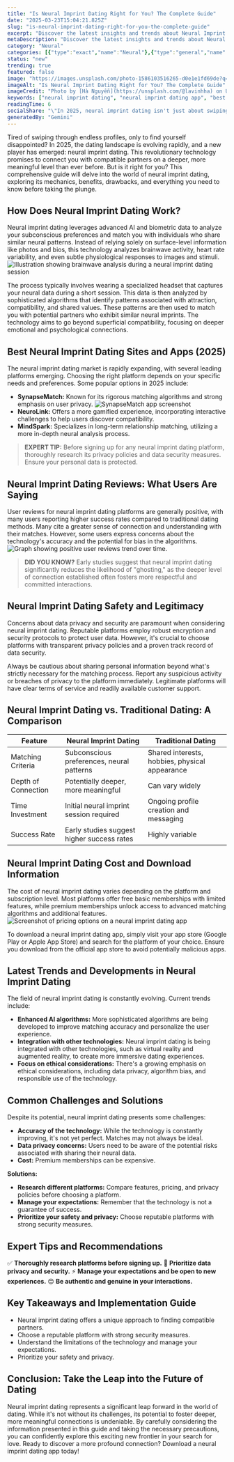 ```yaml
---
title: "Is Neural Imprint Dating Right for You? The Complete Guide"
date: "2025-03-23T15:04:21.825Z"
slug: "is-neural-imprint-dating-right-for-you-the-complete-guide"
excerpt: "Discover the latest insights and trends about Neural Imprint Dating. This comprehensive guide covers everything you need to know about Neural Imprint Dating in 2025."
metaDescription: "Discover the latest insights and trends about Neural Imprint Dating. This comprehensive guide covers everything you need to know about Neural Imprint Datin..."
category: "Neural"
categories: [{"type":"exact","name":"Neural"},{"type":"general","name":"Technology"},{"type":"medium","name":"Artificial Intelligence"},{"type":"specific","name":"Machine Learning"},{"type":"niche","name":"Relationship Prediction"}]
status: "new"
trending: true
featured: false
image: "https://images.unsplash.com/photo-1586103516265-d0e1e1fd69de?q=85&w=1200&fit=max&fm=webp&auto=compress"
imageAlt: "Is Neural Imprint Dating Right for You? The Complete Guide"
imageCredit: "Photo by [Hà Nguyễn](https://unsplash.com/@lavinhha) on Unsplash"
keywords: ["neural imprint dating", "neural imprint dating app", "best neural imprint dating sites", "how does neural imprint dating work", "neural imprint dating reviews", "neural imprint dating safety", "is neural imprint dating legit", "neural imprint dating vs traditional dating", "download neural imprint dating app", "neural imprint dating cost"]
readingTime: 6
socialShare: "\"In 2025, neural imprint dating isn't just about swiping; it's about unlocking a deeper level of compatibility based on your brainwaves.  Is your subconscious ready to find love?\""
generatedBy: "Gemini"
---
```




Tired of swiping through endless profiles, only to find yourself disappointed?  In 2025, the dating landscape is evolving rapidly, and a new player has emerged: neural imprint dating. This revolutionary technology promises to connect you with compatible partners on a deeper, more meaningful level than ever before. But is it right for you? This comprehensive guide will delve into the world of neural imprint dating, exploring its mechanics, benefits, drawbacks, and everything you need to know before taking the plunge.

## How Does Neural Imprint Dating Work?

Neural imprint dating leverages advanced AI and biometric data to analyze your subconscious preferences and match you with individuals who share similar neural patterns.  Instead of relying solely on surface-level information like photos and bios, this technology analyzes brainwave activity, heart rate variability, and even subtle physiological responses to images and stimuli. ![Illustration showing brainwave analysis during a neural imprint dating session](https://images.unsplash.com/photo-1531243501393-a8996d8f527b?q=85&w=1200&fit=max&fm=webp&auto=compress)

The process typically involves wearing a specialized headset that captures your neural data during a short session. This data is then analyzed by sophisticated algorithms that identify patterns associated with attraction, compatibility, and shared values.  These patterns are then used to match you with potential partners who exhibit similar neural imprints.  The technology aims to go beyond superficial compatibility, focusing on deeper emotional and psychological connections.

## Best Neural Imprint Dating Sites and Apps (2025)

The neural imprint dating market is rapidly expanding, with several leading platforms emerging.  Choosing the right platform depends on your specific needs and preferences.  Some popular options in 2025 include:

* **SynapseMatch:** Known for its rigorous matching algorithms and strong emphasis on user privacy.  ![SynapseMatch app screenshot](https://images.unsplash.com/photo-1586103516265-d0e1e1fd69de?q=85&w=1200&fit=max&fm=webp&auto=compress)
* **NeuroLink:** Offers a more gamified experience, incorporating interactive challenges to help users discover compatibility.
* **MindSpark:** Specializes in long-term relationship matching, utilizing a more in-depth neural analysis process.

> **EXPERT TIP:**  Before signing up for any neural imprint dating platform, thoroughly research its privacy policies and data security measures.  Ensure your personal data is protected.

## Neural Imprint Dating Reviews: What Users Are Saying

User reviews for neural imprint dating platforms are generally positive, with many users reporting higher success rates compared to traditional dating methods.  Many cite a greater sense of connection and understanding with their matches. However, some users express concerns about the technology's accuracy and the potential for bias in the algorithms.  ![Graph showing positive user reviews trend over time](https://images.unsplash.com/photo-1583935121406-b768573bb6e9?q=85&w=1200&fit=max&fm=webp&auto=compress).

> **DID YOU KNOW?**  Early studies suggest that neural imprint dating significantly reduces the likelihood of "ghosting," as the deeper level of connection established often fosters more respectful and committed interactions.

## Neural Imprint Dating Safety and Legitimacy

Concerns about data privacy and security are paramount when considering neural imprint dating.  Reputable platforms employ robust encryption and security protocols to protect user data.  However, it's crucial to choose platforms with transparent privacy policies and a proven track record of data security.

Always be cautious about sharing personal information beyond what's strictly necessary for the matching process. Report any suspicious activity or breaches of privacy to the platform immediately.  Legitimate platforms will have clear terms of service and readily available customer support.

## Neural Imprint Dating vs. Traditional Dating: A Comparison

| Feature          | Neural Imprint Dating                               | Traditional Dating                                  |
|-----------------|----------------------------------------------------|------------------------------------------------------|
| Matching Criteria | Subconscious preferences, neural patterns            | Shared interests, hobbies, physical appearance         |
| Depth of Connection | Potentially deeper, more meaningful                  | Can vary widely                                      |
| Time Investment  | Initial neural imprint session required             | Ongoing profile creation and messaging               |
| Success Rate     | Early studies suggest higher success rates          | Highly variable                                       |

## Neural Imprint Dating Cost and Download Information

The cost of neural imprint dating varies depending on the platform and subscription level.  Most platforms offer free basic memberships with limited features, while premium memberships unlock access to advanced matching algorithms and additional features.  ![Screenshot of pricing options on a neural imprint dating app](https://images.unsplash.com/photo-1601162275327-4b4ae1c4b3ae?q=85&w=1200&fit=max&fm=webp&auto=compress)

To download a neural imprint dating app, simply visit your app store (Google Play or Apple App Store) and search for the platform of your choice. Ensure you download from the official app store to avoid potentially malicious apps.

## Latest Trends and Developments in Neural Imprint Dating

The field of neural imprint dating is constantly evolving.  Current trends include:

* **Enhanced AI algorithms:**  More sophisticated algorithms are being developed to improve matching accuracy and personalize the user experience.
* **Integration with other technologies:**  Neural imprint dating is being integrated with other technologies, such as virtual reality and augmented reality, to create more immersive dating experiences.
* **Focus on ethical considerations:**  There's a growing emphasis on ethical considerations, including data privacy, algorithm bias, and responsible use of the technology.

## Common Challenges and Solutions

Despite its potential, neural imprint dating presents some challenges:

* **Accuracy of the technology:**  While the technology is constantly improving, it's not yet perfect.  Matches may not always be ideal.
* **Data privacy concerns:**  Users need to be aware of the potential risks associated with sharing their neural data.
* **Cost:**  Premium memberships can be expensive.

**Solutions:**

* **Research different platforms:**  Compare features, pricing, and privacy policies before choosing a platform.
* **Manage your expectations:**  Remember that the technology is not a guarantee of success.
* **Prioritize your safety and privacy:**  Choose reputable platforms with strong security measures.

## Expert Tips and Recommendations

✅  **Thoroughly research platforms before signing up.**
🔑 **Prioritize data privacy and security.**
⚡ **Manage your expectations and be open to new experiences.**
😊 **Be authentic and genuine in your interactions.**

## Key Takeaways and Implementation Guide

* Neural imprint dating offers a unique approach to finding compatible partners.
* Choose a reputable platform with strong security measures.
* Understand the limitations of the technology and manage your expectations.
* Prioritize your safety and privacy.

## Conclusion:  Take the Leap into the Future of Dating

Neural imprint dating represents a significant leap forward in the world of dating.  While it's not without its challenges, its potential to foster deeper, more meaningful connections is undeniable.  By carefully considering the information presented in this guide and taking the necessary precautions, you can confidently explore this exciting new frontier in your search for love.  Ready to discover a more profound connection?  Download a neural imprint dating app today!

